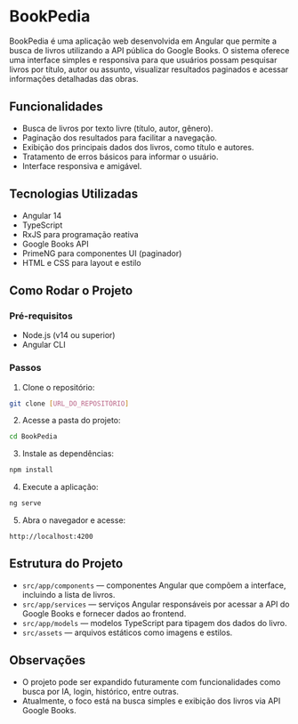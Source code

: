 # BookPedia

BookPedia é uma aplicação web desenvolvida em Angular que permite a busca de livros utilizando a API pública do Google Books. O sistema oferece uma interface simples e responsiva para que usuários possam pesquisar livros por título, autor ou assunto, visualizar resultados paginados e acessar informações detalhadas das obras.

## Funcionalidades

- Busca de livros por texto livre (título, autor, gênero).  
- Paginação dos resultados para facilitar a navegação.  
- Exibição dos principais dados dos livros, como título e autores.  
- Tratamento de erros básicos para informar o usuário.  
- Interface responsiva e amigável.

## Tecnologias Utilizadas

- Angular 14  
- TypeScript  
- RxJS para programação reativa  
- Google Books API  
- PrimeNG para componentes UI (paginador)  
- HTML e CSS para layout e estilo

## Como Rodar o Projeto

### Pré-requisitos

- Node.js (v14 ou superior)  
- Angular CLI

### Passos

1. Clone o repositório:  
```bash
git clone [URL_DO_REPOSITÓRIO]
```

2. Acesse a pasta do projeto:  
```bash
cd BookPedia
```

3. Instale as dependências:  
```bash
npm install
```

4. Execute a aplicação:  
```bash
ng serve
```

5. Abra o navegador e acesse:  
```
http://localhost:4200
```

## Estrutura do Projeto

- `src/app/components` — componentes Angular que compõem a interface, incluindo a lista de livros.  
- `src/app/services` — serviços Angular responsáveis por acessar a API do Google Books e fornecer dados ao frontend.  
- `src/app/models` — modelos TypeScript para tipagem dos dados do livro.  
- `src/assets` — arquivos estáticos como imagens e estilos.

## Observações

- O projeto pode ser expandido futuramente com funcionalidades como busca por IA, login, histórico, entre outras.  
- Atualmente, o foco está na busca simples e exibição dos livros via API Google Books.
